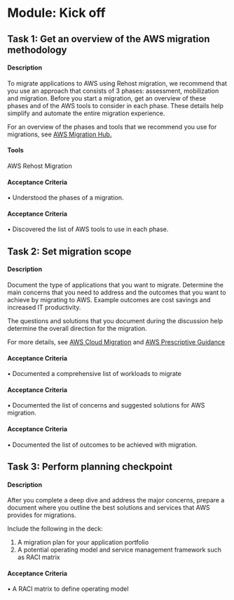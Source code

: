 
# Module: Kick off
## Task 1: Get an overview of the AWS migration methodology
#### Description
To migrate applications to AWS using Rehost migration, we recommend that you use an approach that consists of 3 phases: assessment, mobilization and migration. Before you start a migration, get an overview of these phases and of the AWS tools to consider in each phase. These details help simplify and automate the entire migration experience. 

For an overview of the phases and tools that we recommend you use for migrations, see [AWS Migration Hub.](https://docs.aws.amazon.com/migrationhub/latest/ug/whatishub.html)
#### Tools
AWS Rehost Migration
#### Acceptance Criteria
• Understood the phases of a migration.
#### Acceptance Criteria
• Discovered the list of AWS tools to use in each phase.
## Task 2: Set migration scope
#### Description
Document the type of applications that you want to migrate. Determine the main concerns that you need to address and the outcomes that you want to achieve by migrating to AWS. Example outcomes are cost savings and increased IT productivity. 

The questions and solutions that you document during the discussion help determine the overall direction for the migration.  

For more details, see [AWS Cloud Migration](https://aws.amazon.com/cloud-migration/) and [AWS Prescriptive Guidance](https://aws.amazon.com/prescriptive-guidance/)
#### Acceptance Criteria
• Documented a comprehensive list of workloads to migrate
#### Acceptance Criteria
• Documented the list of concerns and suggested solutions for AWS  migration.  
#### Acceptance Criteria
• Documented the list of outcomes to be achieved with migration. 
## Task 3: Perform planning checkpoint
#### Description
After you complete a deep dive and address the major concerns, prepare a document where you outline the best solutions and services that AWS provides for migrations.  

Include the following in the deck:  
1) A migration plan for your application portfolio
2) A potential operating model and service management framework such as RACI matrix
#### Acceptance Criteria
•  A RACI matrix to define operating model